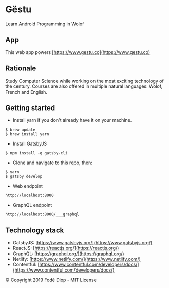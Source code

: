 # Gëstu
Learn Android Programming in Wolof

## App
This web app powers [https://www.gestu.co](https://www.gestu.co)

## Rationale
Study Computer Science while working on the most exciting technology of the century. Courses are also offered in multiple natural languages: Wolof, French and English.

## Getting started
+ Install yarn if you don't already have it on your machine.

```
$ brew update
$ brew install yarn
```

+ Install GatsbyJS

```
$ npm install -g gatsby-cli
```

+ Clone and navigate to this repo, then:

```
$ yarn
$ gatsby develop 
```

+ Web endpoint

``` http://localhost:8000 ```

+ GraphQL endpoint

``` http://localhost:8000/___graphql ```


## Technology stack
+ GatsbyJS: [https://www.gatsbyjs.org/](https://www.gatsbyjs.org/)
+ ReactJS: [https://reactjs.org/](https://reactjs.org/)
+ GraphQL: [https://graphql.org/](https://graphql.org/)
+ Netlify: [https://www.netlify.com/](https://www.netlify.com/)
+ Contentful: [https://www.contentful.com/developers/docs/](https://www.contentful.com/developers/docs/)

© Copyright 2019 Fodé Diop - MIT License